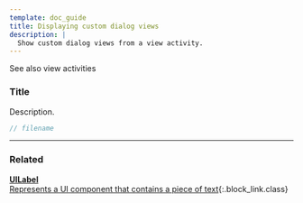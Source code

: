 ```yaml
---
template: doc_guide
title: Displaying custom dialog views
description: |
  Show custom dialog views from a view activity.
---
```


See also view activities

<section>

### Title

Description.

</section>

```typescript
// filename
```

---

<footer>

### Related

[**UILabel**<br>Represents a UI component that contains a piece of text](/docs/ref/UILabel){:.block_link.class}

</footer>

